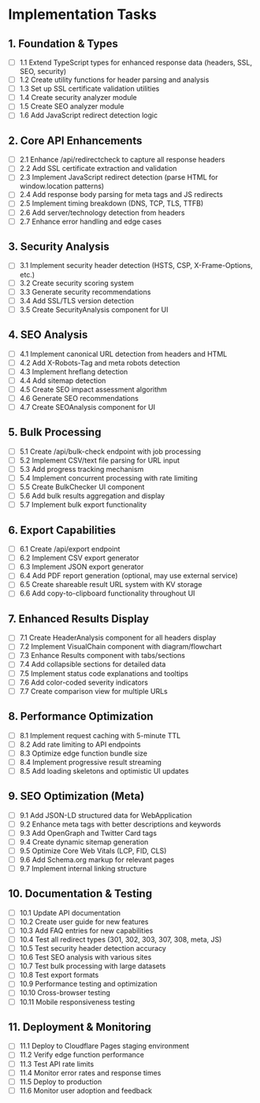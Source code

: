 # Implementation Tasks

## 1. Foundation & Types
- [ ] 1.1 Extend TypeScript types for enhanced response data (headers, SSL, SEO, security)
- [ ] 1.2 Create utility functions for header parsing and analysis
- [ ] 1.3 Set up SSL certificate validation utilities
- [ ] 1.4 Create security analyzer module
- [ ] 1.5 Create SEO analyzer module
- [ ] 1.6 Add JavaScript redirect detection logic

## 2. Core API Enhancements
- [ ] 2.1 Enhance /api/redirectcheck to capture all response headers
- [ ] 2.2 Add SSL certificate extraction and validation
- [ ] 2.3 Implement JavaScript redirect detection (parse HTML for window.location patterns)
- [ ] 2.4 Add response body parsing for meta tags and JS redirects
- [ ] 2.5 Implement timing breakdown (DNS, TCP, TLS, TTFB)
- [ ] 2.6 Add server/technology detection from headers
- [ ] 2.7 Enhance error handling and edge cases

## 3. Security Analysis
- [ ] 3.1 Implement security header detection (HSTS, CSP, X-Frame-Options, etc.)
- [ ] 3.2 Create security scoring system
- [ ] 3.3 Generate security recommendations
- [ ] 3.4 Add SSL/TLS version detection
- [ ] 3.5 Create SecurityAnalysis component for UI

## 4. SEO Analysis
- [ ] 4.1 Implement canonical URL detection from headers and HTML
- [ ] 4.2 Add X-Robots-Tag and meta robots detection
- [ ] 4.3 Implement hreflang detection
- [ ] 4.4 Add sitemap detection
- [ ] 4.5 Create SEO impact assessment algorithm
- [ ] 4.6 Generate SEO recommendations
- [ ] 4.7 Create SEOAnalysis component for UI

## 5. Bulk Processing
- [ ] 5.1 Create /api/bulk-check endpoint with job processing
- [ ] 5.2 Implement CSV/text file parsing for URL input
- [ ] 5.3 Add progress tracking mechanism
- [ ] 5.4 Implement concurrent processing with rate limiting
- [ ] 5.5 Create BulkChecker UI component
- [ ] 5.6 Add bulk results aggregation and display
- [ ] 5.7 Implement bulk export functionality

## 6. Export Capabilities
- [ ] 6.1 Create /api/export endpoint
- [ ] 6.2 Implement CSV export generator
- [ ] 6.3 Implement JSON export generator
- [ ] 6.4 Add PDF report generation (optional, may use external service)
- [ ] 6.5 Create shareable result URL system with KV storage
- [ ] 6.6 Add copy-to-clipboard functionality throughout UI

## 7. Enhanced Results Display
- [ ] 7.1 Create HeaderAnalysis component for all headers display
- [ ] 7.2 Implement VisualChain component with diagram/flowchart
- [ ] 7.3 Enhance Results component with tabs/sections
- [ ] 7.4 Add collapsible sections for detailed data
- [ ] 7.5 Implement status code explanations and tooltips
- [ ] 7.6 Add color-coded severity indicators
- [ ] 7.7 Create comparison view for multiple URLs

## 8. Performance Optimization
- [ ] 8.1 Implement request caching with 5-minute TTL
- [ ] 8.2 Add rate limiting to API endpoints
- [ ] 8.3 Optimize edge function bundle size
- [ ] 8.4 Implement progressive result streaming
- [ ] 8.5 Add loading skeletons and optimistic UI updates

## 9. SEO Optimization (Meta)
- [ ] 9.1 Add JSON-LD structured data for WebApplication
- [ ] 9.2 Enhance meta tags with better descriptions and keywords
- [ ] 9.3 Add OpenGraph and Twitter Card tags
- [ ] 9.4 Create dynamic sitemap generation
- [ ] 9.5 Optimize Core Web Vitals (LCP, FID, CLS)
- [ ] 9.6 Add Schema.org markup for relevant pages
- [ ] 9.7 Implement internal linking structure

## 10. Documentation & Testing
- [ ] 10.1 Update API documentation
- [ ] 10.2 Create user guide for new features
- [ ] 10.3 Add FAQ entries for new capabilities
- [ ] 10.4 Test all redirect types (301, 302, 303, 307, 308, meta, JS)
- [ ] 10.5 Test security header detection accuracy
- [ ] 10.6 Test SEO analysis with various sites
- [ ] 10.7 Test bulk processing with large datasets
- [ ] 10.8 Test export formats
- [ ] 10.9 Performance testing and optimization
- [ ] 10.10 Cross-browser testing
- [ ] 10.11 Mobile responsiveness testing

## 11. Deployment & Monitoring
- [ ] 11.1 Deploy to Cloudflare Pages staging environment
- [ ] 11.2 Verify edge function performance
- [ ] 11.3 Test API rate limits
- [ ] 11.4 Monitor error rates and response times
- [ ] 11.5 Deploy to production
- [ ] 11.6 Monitor user adoption and feedback
